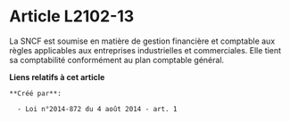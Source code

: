# Article L2102-13

La SNCF est soumise en matière de gestion financière et comptable aux règles applicables aux entreprises industrielles et
commerciales. Elle tient sa comptabilité conformément au plan comptable général.

**Liens relatifs à cet article**

	**Créé par**:

	  - Loi n°2014-872 du 4 août 2014 - art. 1
